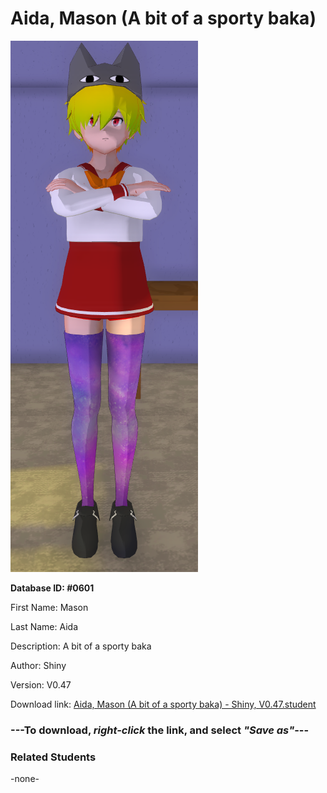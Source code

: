 # Aida, Mason (A bit of a sporty baka)

<img src="Files/Aida, Mason (A bit of a sporty baka).png" title="Aida, Mason (A bit of a sporty baka) - Shiny, V0.47">

**Database ID: #0601**

First Name: Mason

Last Name: Aida

Description: A bit of a sporty baka

Author: Shiny

Version: V0.47

Download link: <a href="https://raw.githubusercontent.com/Arbiter1223/Daigaku-Gurashi-Custom-Students/master/Students/Files/Aida%2C%20Mason%20(A%20bit%20of%20a%20sporty%20baka)%20-%20Shiny%2C%20V0.47.student">Aida, Mason (A bit of a sporty baka) - Shiny, V0.47.student</a>

### ---**To download, _right-click_ the link, and select _"Save as"_**---

### Related Students

-none-
